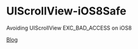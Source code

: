 # UIScrollView-iOS8Safe


Avoiding UIScrollView EXC_BAD_ACCESS on iOS8

[Blog](http://ziecho.com/post/ios/avoiding-uiscrollview-exc_bad_access-on-ios8)
